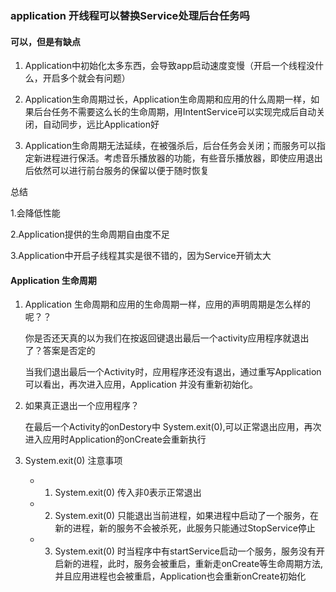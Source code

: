 ### application 开线程可以替换Service处理后台任务吗


#### 可以，但是有缺点


1. Application中初始化太多东西，会导致app启动速度变慢（开启一个线程没什么，开启多个就会有问题）

2. Application生命周期过长，Application生命周期和应用的什么周期一样，如果后台任务不需要这么长的生命周期，用IntentService可以实现完成后自动关闭，自动同步，远比Application好

3. Application生命周期无法延续，在被强杀后，后台任务会关闭；而服务可以指定新进程进行保活。考虑音乐播放器的功能，有些音乐播放器，即使应用退出后依然可以进行前台服务的保留以便于随时恢复

总结

1.会降低性能

2.Application提供的生命周期自由度不足

3.Application中开启子线程其实是很不错的，因为Service开销太大

#### Application 生命周期

1. Application 生命周期和应用的生命周期一样，应用的声明周期是怎么样的呢？？

   你是否还天真的以为我们在按返回键退出最后一个activity应用程序就退出了？答案是否定的
   
   当我们退出最后一个Activity时，应用程序还没有退出，通过重写Application可以看出，再次进入应用，Application 并没有重新初始化。
   
2. 如果真正退出一个应用程序？

   在最后一个Activity的onDestory中 System.exit(0),可以正常退出应用，再次进入应用时Application的onCreate会重新执行
   
3. System.exit(0) 注意事项

   - 1. System.exit(0) 传入非0表示正常退出
   
   - 2. System.exit(0) 只能退出当前进程，如果进程中启动了一个服务，在新的进程，新的服务不会被杀死，此服务只能通过StopService停止
   
   - 3. System.exit(0) 时当程序中有startService启动一个服务，服务没有开启新的进程，此时，服务会被重启，重新走onCreate等生命周期方法,并且应用进程也会被重启，Application也会重新onCreate初始化
   
 

